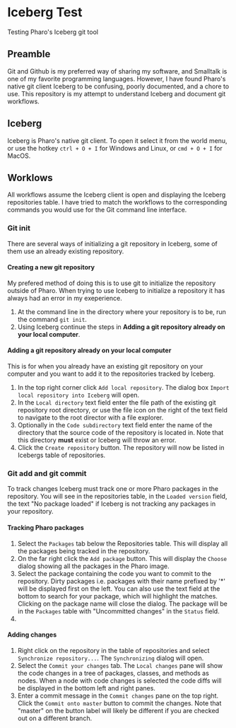 # Iceberg Test
Testing Pharo's Iceberg git tool
## Preamble
Git and Github is my preferred way of sharing my software, and Smalltalk is one of my favorite programming languages. However, I have found Pharo's native git client Iceberg to be confusing, poorly documented, and a chore to use.
This repository is my attempt to understand Iceberg and document git workflows.
## Iceberg
Iceberg is Pharo's native git client. To open it select it from the world menu, or use the hotkey `ctrl + O + I` for Windows and Linux, or `cmd + O + I` for MacOS.
## Worklows
All workflows assume the Iceberg client is open and displaying the Iceberg repositories table. I have tried to match the workflows to the corresponding commands you would use for the Git command line interface.
### Git init
There are several ways of initializing a git repository in Iceberg, some of them use an already existing repository.
#### Creating a new git repository
My prefered method of doing this is to use git to initialize the repository outside of Pharo. When trying to use Iceberg to initialize a repository it has always had an error in my exeperience.
1. At the command line in the directory where your repository is to be, run the command `git init`.
2. Using Iceberg continue the steps in **Adding a git repository already on your local computer**.

#### Adding a git repository already on your local computer
This is for when you already have an existing git repository on your computer and you want to add it to the repositories tracked by Iceberg.
1. In the top right corner click `Add local repository`. The dialog box `Import local repository into Iceberg` will open.
2. In the `Local directory` text field enter the file path of the existing git repository root directory, or use the file icon on the right of the text field to navigate to the root director with a file explorer.
3. Optionally in the `Code subdirectory` text field enter the name of the directory that the source code of the repository is located in. Note that this directory **must** exist or Iceberg will throw an error.
4. Click the `Create repository` button. The repository will now be listed in Icebergs table of repositories.
### Git add and git commit
To track changes Iceberg must track one or more Pharo packages in the repository. You will see in the repositories table, in the `Loaded version` field, the text "No package loaded" if Iceberg is not tracking any packages in your repository.
#### Tracking Pharo packages
1. Select the `Packages` tab below the Repositories table. This will display all the packages being tracked in the repository.
2. On the far right click the `Add package` button. This will display the `Choose` dialog showing all the packages in the Pharo image.
3. Select the package containing the code you want to commit to the repository. Dirty packages i.e. packages with their name prefixed by '\*' will be displayed first on the left. You can also use the text field at the bottom to search for your package, which will highlight the matches. Clicking on the package name will close the dialog. The package will be in the `Packages` table with "Uncommitted changes" in the `Status` field.
4.
#### Adding changes
1. Right click on the repository in the table of repositories and select `Synchronize repository...`. The `Synchronizing` dialog will open.
2. Select the `Commit your changes` tab. The `Local changes` pane will show the code changes in a tree of packages, classes, and methods as nodes. When a node with code changes is selected the code diffs will be displayed in the bottom left and right panes.
3. Enter a commit message in the `Commit changes` pane on the top right. Click the `Commit onto master` button to commit the changes. Note that "master" on the button label will likely be different if you are checked out on a different branch.
